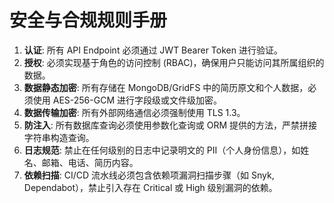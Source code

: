 # 安全与合规规则手册
1.  **认证**: 所有 API Endpoint 必须通过 JWT Bearer Token 进行验证。
2.  **授权**: 必须实现基于角色的访问控制 (RBAC)，确保用户只能访问其所属组织的数据。
3.  **数据静态加密**: 所有存储在 MongoDB/GridFS 中的简历原文和个人数据，必须使用 AES-256-GCM 进行字段级或文件级加密。
4.  **数据传输加密**: 所有外部网络通信必须强制使用 TLS 1.3。
5.  **防注入**: 所有数据库查询必须使用参数化查询或 ORM 提供的方法，严禁拼接字符串构造查询。
6.  **日志规范**: 禁止在任何级别的日志中记录明文的 PII（个人身份信息），如姓名、邮箱、电话、简历内容。
7.  **依赖扫描**: CI/CD 流水线必须包含依赖项漏洞扫描步骤（如 Snyk, Dependabot），禁止引入存在 Critical 或 High 级别漏洞的依赖。
